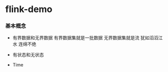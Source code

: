 # flink-demo

### 基本概念
- 有界数据和无界数据
   有界数据集就是一批数据
   无界数据集就是流  犹如滔滔江水 连绵不绝
   
- 有状态和无状态
    
- Time